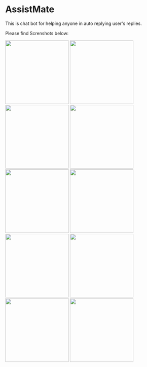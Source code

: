 # AssistMate
This is chat bot for helping anyone in auto replying user's replies.

Please find Screnshots below:


<img src="https://github.com/user-attachments/assets/9b23e27a-a1e0-4076-8026-a8a9289c0829" width="200" />
<img src="https://github.com/user-attachments/assets/3680b3de-eb40-4326-a532-391d99a5cfd6" width="200" />
<img src="https://github.com/user-attachments/assets/ec928ba3-0fc4-4b9f-b821-d276e962db33" width="200" />
<img src="https://github.com/user-attachments/assets/931e9fdd-8133-4efd-9840-fd38b680b759" width="200" />
<img src="https://github.com/user-attachments/assets/05ba46fa-0282-4a12-aae8-803f19ccd3e5" width="200" />
<img src="https://github.com/user-attachments/assets/82c208d0-df5a-4f94-b78e-3c0c326602e7" width="200" />
<img src="https://github.com/user-attachments/assets/b62c07f8-ea9b-4850-8c00-bcf554410db6" width="200" />
<img src="https://github.com/user-attachments/assets/99dabd4c-5b71-4d6b-a60c-6c0565d6ffdc" width="200" />
<img src="https://github.com/user-attachments/assets/56123832-281a-4bc2-8898-e648214b5505" width="200" />
<img src="https://github.com/user-attachments/assets/af6ae7c9-94fd-45a1-8375-761a3576ad1c" width="200" />


